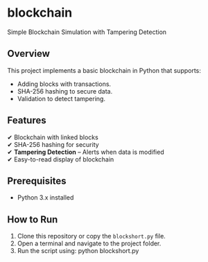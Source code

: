 # blockchain
Simple Blockchain Simulation with Tampering Detection

## Overview
This project implements a basic blockchain in Python that supports:
- Adding blocks with transactions.
- SHA-256 hashing to secure data.
- Validation to detect tampering.

## Features
✔ Blockchain with linked blocks  
✔ SHA-256 hashing for security  
✔ **Tampering Detection** – Alerts when data is modified  
✔ Easy-to-read display of blockchain  

## Prerequisites
- Python 3.x installed

## How to Run
1. Clone this repository or copy the `blockshort.py` file.
2. Open a terminal and navigate to the project folder.
3. Run the script using:
   python blockshort.py

